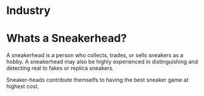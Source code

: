 # Industry
# Whats a Sneakerhead?

A sneakerhead is a person who collects, trades, or sells sneakers as a hobby. A sneakerhead may also be highly experienced in distinguishing and detecting real to fakes or replica sneakers. 

Sneaker-heads contribute themselfs to having the best sneaker game at highest cost.
